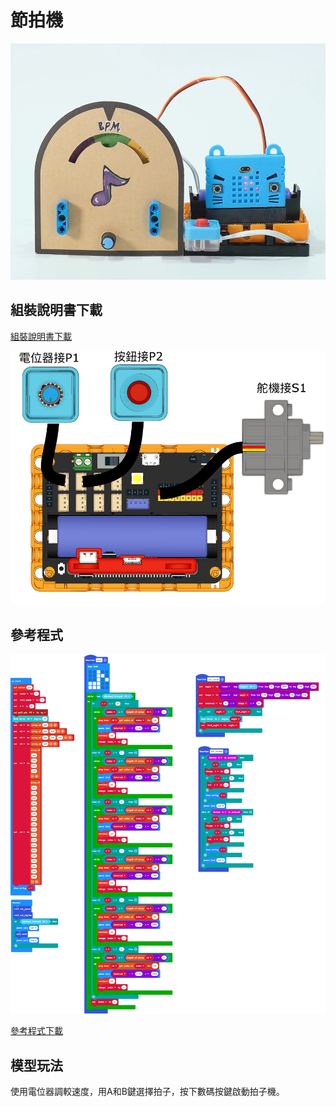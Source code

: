 # 節拍機

![](../images/rhythm.png)

## 組裝說明書下載

[組裝說明書下載](https://drive.google.com/drive/folders/1wg_edUZFrqyUONA0FJ6vFBkGArRsfnf4?usp=sharing)

![](../images/rhythm_wire.png)

## 參考程式

![](../images/rhythm_code.png)

[參考程式下載](https://makecode.microbit.org/_gCcc9XVe7YLm)

## 模型玩法

使用電位器調較速度，用A和B鍵選擇拍子，按下數碼按鍵啟動拍子機。